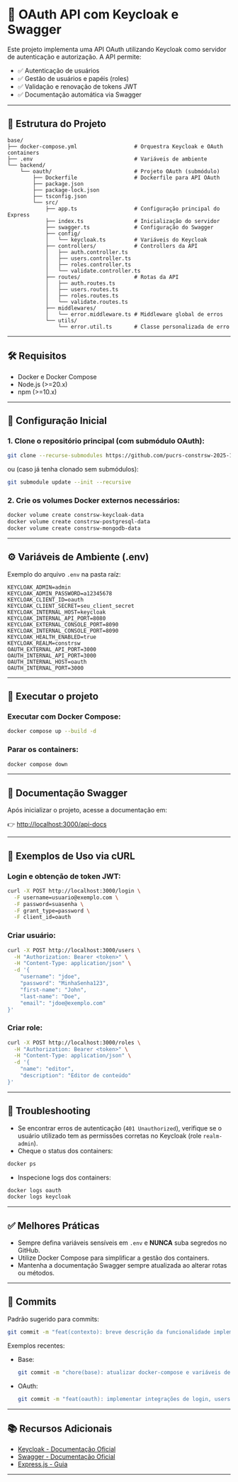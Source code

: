# 🔑 OAuth API com Keycloak e Swagger

Este projeto implementa uma API OAuth utilizando Keycloak como servidor de autenticação e autorização. A API permite:

- ✅ Autenticação de usuários
- ✅ Gestão de usuários e papéis (roles)
- ✅ Validação e renovação de tokens JWT
- ✅ Documentação automática via Swagger

---

## 📁 Estrutura do Projeto

```
base/
├── docker-compose.yml                  # Orquestra Keycloak e OAuth containers
├── .env                                # Variáveis de ambiente
└── backend/
    └── oauth/                          # Projeto OAuth (submódulo)
        ├── Dockerfile                  # Dockerfile para API OAuth
        ├── package.json
        ├── package-lock.json
        ├── tsconfig.json
        └── src/
            ├── app.ts                  # Configuração principal do Express
            ├── index.ts                # Inicialização do servidor
            ├── swagger.ts              # Configuração do Swagger
            ├── config/
            │   └── keycloak.ts         # Variáveis do Keycloak
            ├── controllers/            # Controllers da API
            │   ├── auth.controller.ts
            │   ├── users.controller.ts
            │   ├── roles.controller.ts
            │   └── validate.controller.ts
            ├── routes/                 # Rotas da API
            │   ├── auth.routes.ts
            │   ├── users.routes.ts
            │   ├── roles.routes.ts
            │   └── validate.routes.ts
            ├── middlewares/
            │   └── error.middleware.ts # Middleware global de erros
            └── utils/
                └── error.util.ts       # Classe personalizada de erro
```

---

## 🛠️ Requisitos

- Docker e Docker Compose
- Node.js (>=20.x)
- npm (>=10.x)

---

## 🚀 Configuração Inicial

### 1. Clone o repositório principal (com submódulo OAuth):

```sh
git clone --recurse-submodules https://github.com/pucrs-constrsw-2025-1/base.git
```

ou (caso já tenha clonado sem submódulos):

```sh
git submodule update --init --recursive
```

### 2. Crie os volumes Docker externos necessários:

```sh
docker volume create constrsw-keycloak-data
docker volume create constrsw-postgresql-data
docker volume create constrsw-mongodb-data
```

---

## ⚙️ Variáveis de Ambiente (.env)

Exemplo do arquivo `.env` na pasta raíz:

```env
KEYCLOAK_ADMIN=admin
KEYCLOAK_ADMIN_PASSWORD=a12345678
KEYCLOAK_CLIENT_ID=oauth
KEYCLOAK_CLIENT_SECRET=seu_client_secret
KEYCLOAK_INTERNAL_HOST=keycloak
KEYCLOAK_INTERNAL_API_PORT=8080
KEYCLOAK_EXTERNAL_CONSOLE_PORT=8090
KEYCLOAK_INTERNAL_CONSOLE_PORT=8090
KEYCLOAK_HEALTH_ENABLED=true
KEYCLOAK_REALM=constrsw
OAUTH_EXTERNAL_API_PORT=3000
OAUTH_INTERNAL_API_PORT=3000
OAUTH_INTERNAL_HOST=oauth
OAUTH_INTERNAL_PORT=3000
```

---

## 🚦 Executar o projeto

### Executar com Docker Compose:

```sh
docker compose up --build -d
```

### Parar os containers:

```sh
docker compose down
```

---

## 📖 Documentação Swagger

Após inicializar o projeto, acesse a documentação em:

👉 [http://localhost:3000/api-docs](http://localhost:3000/api-docs)

---

## 🔑 Exemplos de Uso via cURL

### Login e obtenção de token JWT:

```sh
curl -X POST http://localhost:3000/login \
  -F username=usuario@exemplo.com \
  -F password=suasenha \
  -F grant_type=password \
  -F client_id=oauth
```

### Criar usuário:

```sh
curl -X POST http://localhost:3000/users \
  -H "Authorization: Bearer <token>" \
  -H "Content-Type: application/json" \
  -d '{
    "username": "jdoe",
    "password": "MinhaSenha123",
    "first-name": "John",
    "last-name": "Doe",
    "email": "jdoe@exemplo.com"
}'
```

### Criar role:

```sh
curl -X POST http://localhost:3000/roles \
  -H "Authorization: Bearer <token>" \
  -H "Content-Type: application/json" \
  -d '{
    "name": "editor",
    "description": "Editor de conteúdo"
}'
```

---

## 🐛 Troubleshooting

- Se encontrar erros de autenticação (`401 Unauthorized`), verifique se o usuário utilizado tem as permissões corretas no Keycloak (role `realm-admin`).
- Cheque o status dos containers:

```sh
docker ps
```

- Inspecione logs dos containers:

```sh
docker logs oauth
docker logs keycloak
```

---

## ✅ Melhores Práticas

- Sempre defina variáveis sensíveis em `.env` e **NUNCA** suba segredos no GitHub.
- Utilize Docker Compose para simplificar a gestão dos containers.
- Mantenha a documentação Swagger sempre atualizada ao alterar rotas ou métodos.

---

## 📌 Commits

Padrão sugerido para commits:

```sh
git commit -m "feat(contexto): breve descrição da funcionalidade implementada"
```

Exemplos recentes:

- Base:
  ```sh
  git commit -m "chore(base): atualizar docker-compose e variáveis de ambiente para oauth"
  ```
- OAuth:
  ```sh
  git commit -m "feat(oauth): implementar integrações de login, users e roles com Keycloak e ajustar Swagger"
  ```

---



## 📚 Recursos Adicionais

- [Keycloak - Documentação Oficial](https://www.keycloak.org/documentation)
- [Swagger - Documentação Oficial](https://swagger.io/docs/)
- [Express.js - Guia](https://expressjs.com/pt-br/guide/)

---

